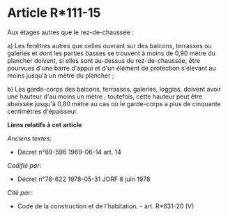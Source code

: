 # Article R*111-15

Aux étages autres que le rez-de-chaussée :

a) Les fenêtres autres que celles ouvrant sur des balcons, terrasses ou galeries et dont les parties basses se trouvent à
moins de 0,90 mètre du plancher doivent, si elles sont au-dessus du rez-de-chaussée, être pourvues d'une barre d'appui et
d'un élément de protection s'élevant au moins jusqu'à un mètre du plancher ;

b) Les garde-corps des balcons, terrasses, galeries, loggias, doivent avoir une hauteur d'au moins un mètre ; toutefois,
cette hauteur peut être abaissée jusqu'à 0,80 mètre au cas où le garde-corps a plus de cinquante centimètres d'épaisseur.

**Liens relatifs à cet article**

_Anciens textes_:

  - Décret n°69-596 1969-06-14 art. 14

_Codifié par_:

  - Décret n°78-622 1978-05-31 JORF 8 juin 1978

_Cité par_:

  - Code de la construction et de l'habitation. - art. R*631-20 (V)
